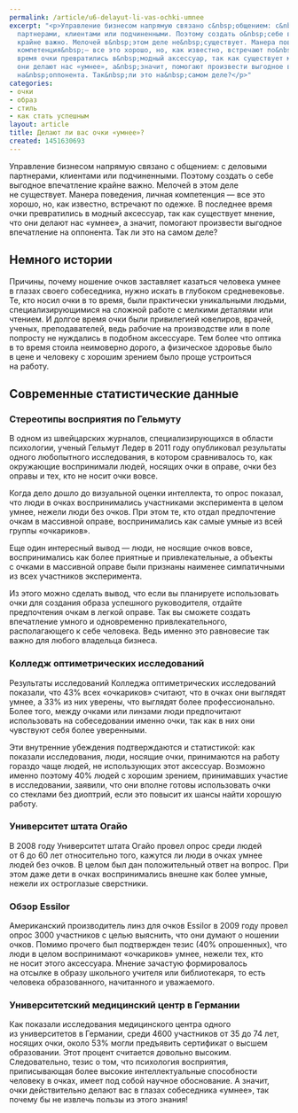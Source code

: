 ```yaml
---
permalink: /article/u6-delayut-li-vas-ochki-umnee
excerpt: "<p>Управление бизнесом напрямую связано с&nbsp;общением: с&nbsp;деловыми
  партнерами, клиентами или подчиненными. Поэтому создать о&nbsp;себе выгодное впечатление
  крайне важно. Мелочей в&nbsp;этом деле не&nbsp;существует. Манера поведения, личная
  компетенция&nbsp;— все это хорошо, но, как известно, встречают по&nbsp;одежке. В&nbsp;последнее
  время очки превратились в&nbsp;модный аксессуар, так как существует мнение, что
  они делают нас «умнее», а&nbsp;значит, помогают произвести выгодное впечатление
  на&nbsp;оппонента. Так&nbsp;ли это на&nbsp;самом деле?</p>"
categories:
- очки
- образ
- стиль
- как стать успешным
layout: article
title: Делают ли вас очки «умнее»?
created: 1451630693
---
```

Управление бизнесом напрямую связано с общением: с деловыми партнерами, клиентами или подчиненными. Поэтому создать о себе выгодное впечатление крайне важно. Мелочей в этом деле не существует. Манера поведения, личная компетенция — все это хорошо, но, как известно, встречают по одежке. В последнее время очки превратились в модный аксессуар, так как существует мнение, что они делают нас «умнее», а значит, помогают произвести выгодное впечатление на оппонента. Так ли это на самом деле?

## Немного истории ##

Причины, почему ношение очков заставляет казаться человека умнее в глазах своего собеседника, нужно искать в глубоком средневековье. Те, кто носил очки в то время, были практически уникальными людьми, специализирующимися на сложной работе с мелкими деталями или чтением. И долгое время очки были привилегией ювелиров, врачей, ученых, преподавателей, ведь рабочие на производстве или в поле попросту не нуждались в подобном аксессуаре. Тем более что оптика в то время стоила неимоверно дорого, а физическое здоровье было в цене и человеку с хорошим зрением было проще устроиться на работу.

## Современные статистические данные ##

### Стереотипы восприятия по Гельмуту ###

В одном из швейцарских журналов, специализирующихся в области психологии, ученый Гельмут Ледер в 2011 году опубликовал результаты одного любопытного исследования, в котором сравнивалось то, как окружающие воспринимали людей, носящих очки в оправе, очки без оправы и тех, кто не носит очки вовсе.

Когда дело дошло до визуальной оценки интеллекта, то опрос показал, что люди в очках воспринимались участниками эксперимента в целом умнее, нежели люди без очков. При этом те, кто отдал предпочтение очкам в массивной оправе, воспринимались как самые умные из всей группы «очкариков».

Еще один интересный вывод — люди, не носящие очков вовсе, воспринимались как более приятные и привлекательные, а объекты с очками в массивной оправе были признаны наименее симпатичными из всех участников эксперимента.

Из этого можно сделать вывод, что если вы планируете использовать очки для создания образа успешного руководителя, отдайте предпочтения очкам в легкой оправе. Так вы сможете создать впечатление умного и одновременно привлекательного, располагающего к себе человека. Ведь именно это равновесие так важно для любого владельца бизнеса.

### Колледж оптиметрических исследований ###

Результаты исследований Колледжа оптиметрических исследований показали, что 43% всех «очкариков» считают, что в очках они выглядят умнее, а 33% из них уверены, что выглядят более профессионально. Более того, между очками или линзами люди предпочитают использовать на собеседовании именно очки, так как в них они чувствуют себя более уверенными.

Эти внутренние убеждения подтверждаются и статистикой: как показали исследования, люди, носящие очки, принимаются на работу гораздо чаще людей, не использующих этот аксессуар. Возможно именно поэтому 40% людей с хорошим зрением, принимавших участие в исследовании, заявили, что они вполне готовы использовать очки со стеклами без диоптрий, если это повысит их шансы найти хорошую работу.

### Университет штата Огайо ###

В 2008 году Университет штата Огайо провел опрос среди людей от 6 до 60 лет относительно того, кажутся ли люди в очках умнее людей без очков. В целом был дан положительный ответ на вопрос. При этом даже дети в очках воспринимались внешне как более умные, нежели их остроглазые сверстники.

### Обзор Essilor ###

Американский производитель линз для очков Essilor в 2009 году провел опрос 3000 участников с целью выяснить, что они думают о ношении очков. Помимо прочего был подтвержден тезис (40% опрошенных), что люди в целом воспринимают «очкариков» умнее, нежели тех, кто не носит этого аксессуара. Мнение зачастую формировалось на отсылке в образу школьного учителя или библиотекаря, то есть человека образованного, начитанного и уважаемого.

### Университетский медицинский центр в Германии ###

Как показали исследования медицинского центра одного из университетов в Германии, среди 4600 участников от 35 до 74 лет, носящих очки, около 53% могли предъявить сертификат о высшем образовании. Этот процент считается довольно высоким. Следовательно, тезис о том, что психология восприятия, приписывающая более высокие интеллектуальные способности человеку в очках, имеет под собой научное обоснование. А значит, очки действительно делают вас в глазах собеседника «умнее», так почему бы не извлечь пользы из этого знания!
